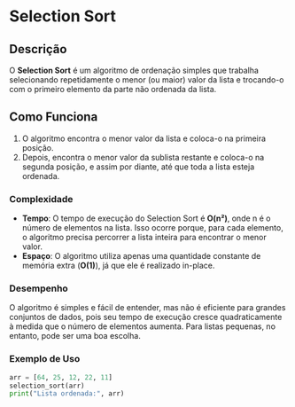 # Selection Sort

## Descrição

O **Selection Sort** é um algoritmo de ordenação simples que trabalha selecionando repetidamente o menor (ou maior) valor da lista e trocando-o com o primeiro elemento da parte não ordenada da lista.

## Como Funciona

1. O algoritmo encontra o menor valor da lista e coloca-o na primeira posição.
2. Depois, encontra o menor valor da sublista restante e coloca-o na segunda posição, e assim por diante, até que toda a lista esteja ordenada.

### Complexidade

- **Tempo**: O tempo de execução do Selection Sort é **O(n²)**, onde n é o número de elementos na lista. Isso ocorre porque, para cada elemento, o algoritmo precisa percorrer a lista inteira para encontrar o menor valor.
- **Espaço**: O algoritmo utiliza apenas uma quantidade constante de memória extra (**O(1)**), já que ele é realizado in-place.

### Desempenho

O algoritmo é simples e fácil de entender, mas não é eficiente para grandes conjuntos de dados, pois seu tempo de execução cresce quadraticamente à medida que o número de elementos aumenta. Para listas pequenas, no entanto, pode ser uma boa escolha.

### Exemplo de Uso

```python
arr = [64, 25, 12, 22, 11]
selection_sort(arr)
print("Lista ordenada:", arr)
